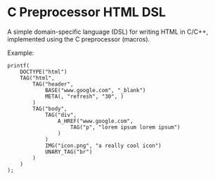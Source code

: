 # C Preprocessor HTML DSL
A simple domain-specific language (DSL) for writing HTML in C/C++, implemented using the C preprocessor (macros).

Example:
```
printf(
    DOCTYPE("html")
    TAG("html",
        TAG("header",
            BASE("www.google.com", "_blank")
            META(, "refresh", "30", )
        )
        TAG("body", 
            TAG("div", 
                A_HREF("www.google.com", 
                    TAG("p", "lorem ipsum lorem ipsum")
                )
            )
            IMG("icon.png", "a really cool icon")
            UNARY_TAG("br")
        )
    )
);
```